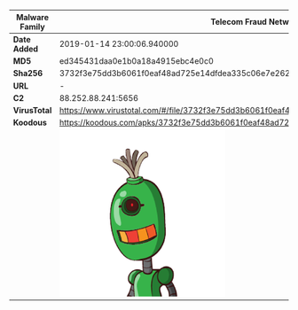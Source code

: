 | Malware Family | Telecom Fraud Network for South Koreans                      |
| -------------- | ------------------------------------------------------------ |
| **Date Added** | 2019-01-14 23:00:06.940000                                                   |
| **MD5**        | ed345431daa0e1b0a18a4915ebc4e0c0                             |
| **Sha256**     | 3732f3e75dd3b6061f0eaf48ad725e14dfdea335c06e7e262a8ede22972a9423 |
| **URL**        | -                                                            |
| **C2**         | 88.252.88.241:5656 |
| **VirusTotal** | https://www.virustotal.com/#/file/3732f3e75dd3b6061f0eaf48ad725e14dfdea335c06e7e262a8ede22972a9423/detection |
| **Koodous**    | https://koodous.com/apks/3732f3e75dd3b6061f0eaf48ad725e14dfdea335c06e7e262a8ede22972a9423 |
|                | ![](../assets/3732f3e75dd3b6061f0eaf48ad725e14dfdea335c06e7e262a8ede22972a9423.png) |